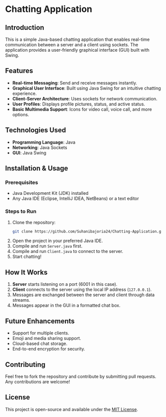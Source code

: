 
# Chatting Application

## Introduction
This is a simple Java-based chatting application that enables real-time communication between a server and a client using sockets. The application provides a user-friendly graphical interface (GUI) built with Swing.

## Features
- **Real-time Messaging**: Send and receive messages instantly.
- **Graphical User Interface**: Built using Java Swing for an intuitive chatting experience.
- **Client-Server Architecture**: Uses sockets for network communication.
- **User Profiles**: Displays profile pictures, status, and active status.
- **Basic Multimedia Support**: Icons for video call, voice call, and more options.

## Technologies Used
- **Programming Language**: Java
- **Networking**: Java Sockets
- **GUI**: Java Swing

## Installation & Usage
### Prerequisites
- Java Development Kit (JDK) installed
- Any Java IDE (Eclipse, IntelliJ IDEA, NetBeans) or a text editor

### Steps to Run
1. Clone the repository:
   ```bash
   git clone https://github.com/Suhanibajoria24/Chatting-Application.git
   ```
2. Open the project in your preferred Java IDE.
3. Compile and run `Server.java` first.
4. Compile and run `Client.java` to connect to the server.
5. Start chatting!

## How It Works
1. **Server** starts listening on a port (6001 in this case).
2. **Client** connects to the server using the local IP address (`127.0.0.1`).
3. Messages are exchanged between the server and client through data streams.
4. Messages appear in the GUI in a formatted chat box.

## Future Enhancements
- Support for multiple clients.
- Emoji and media sharing support.
- Cloud-based chat storage.
- End-to-end encryption for security.

## Contributing
Feel free to fork the repository and contribute by submitting pull requests. Any contributions are welcome!

## License
This project is open-source and available under the [MIT License](LICENSE).

